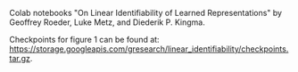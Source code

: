 Colab notebooks "On Linear Identifiability of Learned Representations" by Geoffrey Roeder, Luke Metz, and Diederik P. Kingma.

Checkpoints for figure 1 can be found at: https://storage.googleapis.com/gresearch/linear_identifiability/checkpoints.tar.gz.

